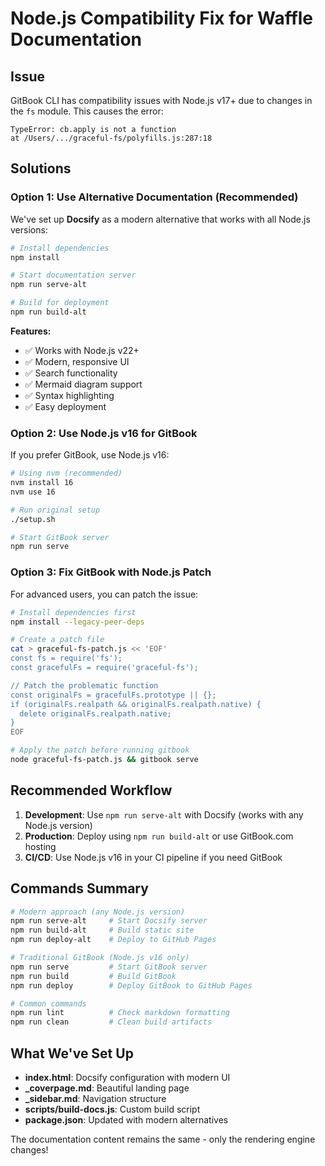 # Node.js Compatibility Fix for Waffle Documentation

## Issue
GitBook CLI has compatibility issues with Node.js v17+ due to changes in the `fs` module. This causes the error:

```
TypeError: cb.apply is not a function
at /Users/.../graceful-fs/polyfills.js:287:18
```

## Solutions

### Option 1: Use Alternative Documentation (Recommended)

We've set up **Docsify** as a modern alternative that works with all Node.js versions:

```bash
# Install dependencies
npm install

# Start documentation server
npm run serve-alt

# Build for deployment
npm run build-alt
```

**Features:**
- ✅ Works with Node.js v22+
- ✅ Modern, responsive UI
- ✅ Search functionality
- ✅ Mermaid diagram support
- ✅ Syntax highlighting
- ✅ Easy deployment

### Option 2: Use Node.js v16 for GitBook

If you prefer GitBook, use Node.js v16:

```bash
# Using nvm (recommended)
nvm install 16
nvm use 16

# Run original setup
./setup.sh

# Start GitBook server
npm run serve
```

### Option 3: Fix GitBook with Node.js Patch

For advanced users, you can patch the issue:

```bash
# Install dependencies first
npm install --legacy-peer-deps

# Create a patch file
cat > graceful-fs-patch.js << 'EOF'
const fs = require('fs');
const gracefulFs = require('graceful-fs');

// Patch the problematic function
const originalFs = gracefulFs.prototype || {};
if (originalFs.realpath && originalFs.realpath.native) {
  delete originalFs.realpath.native;
}
EOF

# Apply the patch before running gitbook
node graceful-fs-patch.js && gitbook serve
```

## Recommended Workflow

1. **Development**: Use `npm run serve-alt` with Docsify (works with any Node.js version)
2. **Production**: Deploy using `npm run build-alt` or use GitBook.com hosting
3. **CI/CD**: Use Node.js v16 in your CI pipeline if you need GitBook

## Commands Summary

```bash
# Modern approach (any Node.js version)
npm run serve-alt     # Start Docsify server
npm run build-alt     # Build static site
npm run deploy-alt    # Deploy to GitHub Pages

# Traditional GitBook (Node.js v16 only)
npm run serve         # Start GitBook server
npm run build         # Build GitBook
npm run deploy        # Deploy GitBook to GitHub Pages

# Common commands
npm run lint          # Check markdown formatting
npm run clean         # Clean build artifacts
```

## What We've Set Up

- **index.html**: Docsify configuration with modern UI
- **_coverpage.md**: Beautiful landing page
- **_sidebar.md**: Navigation structure
- **scripts/build-docs.js**: Custom build script
- **package.json**: Updated with modern alternatives

The documentation content remains the same - only the rendering engine changes!
